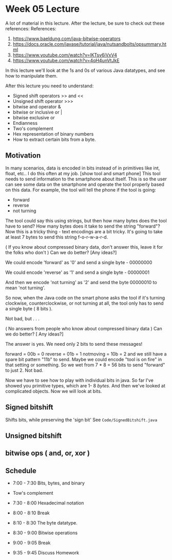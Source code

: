 # Week 05 Lecture

A lot of material in this lecture. After the lecture, be sure to check out these references:
References:
1. https://www.baeldung.com/java-bitwise-operators
2. https://docs.oracle.com/javase/tutorial/java/nutsandbolts/opsummary.html
3. https://www.youtube.com/watch?v=lKTsv6iVxV4
4. https://www.youtube.com/watch?v=4qH4unVtJkE



In this lecture we'll look at the 1s and 0s of various  Java datatypes, and see how to manipulate them.

After this lecture you need to understand:

* Signed shift operators >> and <<
* Unsigned shift operator >>>
* bitwise and operator &
* bitwise or inclusive or |
* bitwise exclusive or
* Endianness
* Two's complement
* Hex representation of binary numbers
* How to extract certain bits from a byte.


## Motivation
In many scenarios, data is encoded in bits instead of in primitives like int, float, etc.. I do this often at my job.
[show tool and smart phone]
This tool needs to send information to the smartphone about itself. This is so the user can see some data on the smartphone
and operate the tool properly based on this data. For example, the tool will tell the phone if the tool is going:

* forward
* reverse
* not turning

The tool could say this using strings, but then how many bytes does the tool have to send? How many bytes does it take to send the string "forward"?
Now this is a tricky thing - text encodings are a bit tricky. It's going to take at least 7 bytes to send this string f-o-r-w-a-r-d. 

( If you know about compressed binary data, don't answer this, leave it for the folks who don't ) Can we do better? [Any ideas?] 

We could encode 'forward' as '0' and send a single byte - 00000000

We could encode 'reverse' as '1' and send a single byte - 00000001

And then we encode 'not turning' as '2' and send the byte 00000010 to mean 'not turning'.

So now, when the Java code on the smart phone asks the tool if it's turning clockwise, counterclockwise, or not turning at all, the tool only has to send a single byte ( 8 bits ).

Not bad, but . . . 

( No answers from people who know about compressed binary data ) Can we do better? [ Any ideas?]

The answer is yes. We need only 2 bits to send these messages!

forward = 00b = 0
reverse = 01b = 1
notmoving = 10b = 2
and we still have a spare bit pattern "11b" to send. Maybe we could encode "tool is on fire" in that setting or something. So we wet from 7 \* 8 = 56 bits to send "forward" to just 2. Not bad.  

Now we have to see how to play with individual bits in java. So far I've showed you primitive types, which are 1- 8 *bytes*. And then we've looked at complicated objects. Now we will look at bits.

## Signed bitshift
Shifts bits, while preserving the 'sign bit' See `Code/SignedBitshift.java`

## Unsigned bitshift


## bitwise ops ( and, or, xor )


## Schedule

* 7:00 - 7:30 Bits, bytes, and binary
* Tow's complement
* 7:30 - 8:00 Hexadecimal notation 
* 8:00 - 8:10 Break
* 8:10 - 8:30 The byte datatype. 
* 8:30 - 9:00 Bitwise operations
* 9:00 - 9:05 Break 

* 9:35 - 9:45 Discuss Homework
